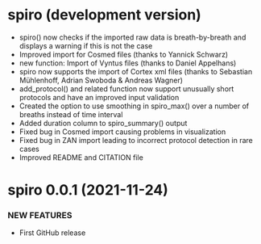 spiro (development version)
===========================

  * spiro() now checks if the imported raw data is breath-by-breath and displays a warning if this is not the case
  * Improved import for Cosmed files (thanks to Yannick Schwarz)
  * new function: Import of Vyntus files (thanks to Daniel Appelhans)
  * spiro now supports the import of Cortex xml files (thanks to Sebastian Mühlenhoff, Adrian Swoboda & Andreas Wagner)
  * add_protocol() and related function now support unusually short protocols and have an improved input validation
  * Created the option to use smoothing in spiro_max() over a number of breaths instead of time interval
  * Added duration column to spiro_summary() output 
  * Fixed bug in Cosmed import causing problems in visualization
  * Fixed bug in ZAN import leading to incorrect protocol detection in rare 
  cases
  * Improved README and CITATION file

spiro 0.0.1 (2021-11-24)
========================

### NEW FEATURES

  * First GitHub release
